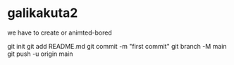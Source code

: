 # galikakuta2
we have to create or animted-bored



git init
git add README.md
git commit -m "first commit"
git branch -M main
git push -u origin main
